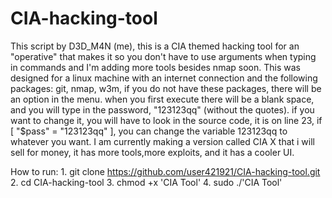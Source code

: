 # CIA-hacking-tool
This script by D3D_M4N (me), this is a CIA themed hacking tool for an "operative" that makes it so you don't have to use arguments when typing in commands and I'm adding more tools besides nmap soon. This was designed for a linux machine with an internet connection and the following packages: git, nmap, w3m, if you do not have these packages, there will be an option in the menu. when you first execute there will be a blank space, and you will type in the password, "123123qq" (without the quotes). if you want to change it, you will have to look in the source code, it is on line 23, if [ "$pass" = "123123qq" ], you can change the variable 123123qq to whatever you want. I am currently making a version called CIA X that i will sell for money, it has more tools,more exploits, and it has a cooler UI.


How to run:
1.
git clone https://github.com/user421921/CIA-hacking-tool.git
2.
cd CIA-hacking-tool
3.
chmod +x 'CIA Tool'
4.
sudo ./'CIA Tool'
